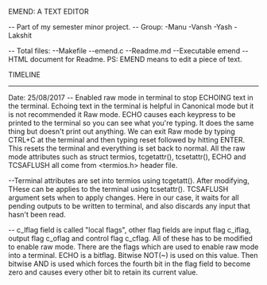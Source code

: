 EMEND: A TEXT EDITOR

-- Part of my semester minor project.
-- Group: 
    -Manu
    -Vansh
    -Yash
    -Lakshit
    
-- Total files:
    --Makefile
    --emend.c
    --Readme.md
    --Executable emend
    --HTML document for Readme.
PS: EMEND means to edit a piece of text.

TIMELINE
__________________________________

Date: 25/08/2017
-- Enabled raw mode in terminal to stop ECHOING text in the terminal. Echoing text in the terminal is helpful in Canonical mode but it is not recommended it Raw mode. ECHO causes each keypress to be printed to the terminal so you can see what you're typing. It does the same thing but doesn't print out anything. We can exit Raw mode by typing CTRL+C at the terminal and then typing reset followed by hitting ENTER. This resets the terminal and everything is set back to normal. All the raw mode attributes such as struct termios, tcgetattr(), tcsetattr(), ECHO and TCSAFLUSH all come from <termios.h> header file.

--Terminal attributes are set into termios using tcgetatt(). After modifying, THese can be applies to the terminal using tcsetattr(). TCSAFLUSH argument sets when to apply changes. Here in our case, it waits for all pending outputs to be written to terminal, and also discards any input that hasn't been read.

-- c_lflag field is called "local flags", other flag fields are input flag c_iflag, output flag c_oflag and control flag c_cflag. All of these has to be modified to enable raw mode. There are the flags which are used to enable raw mode into a terminal. ECHO is a bitflag. Bitwise NOT(~) is used on this value. Then bitwise AND is used which forces the fourth bit in the flag field to become zero and causes every other bit to retain its current value.